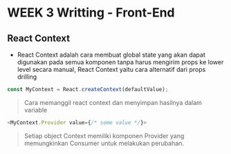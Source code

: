 # WEEK 3 Writting - Front-End

## React Context

- React Context adalah cara membuat global state yang akan dapat digunakan pada semua komponen tanpa harus mengirim props ke lower level secara manual, React Context yaitu cara alternatif dari props drilling

```js
const MyContext = React.createContext(defaultValue);
```

> Cara memanggil react context dan menyimpan hasilnya dalam variable

```js
<MyContext.Provider value={/* some value */}>
```

> Setiap object Context memiliki komponen Provider yang memungkinkan Consumer untuk melakukan perubahan.
